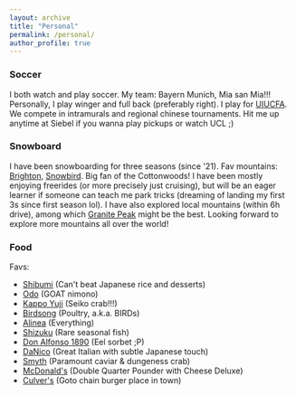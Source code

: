 ```yaml
---
layout: archive
title: "Personal"
permalink: /personal/
author_profile: true
---
```


### Soccer
I both watch and play soccer. My team: Bayern Munich, Mia san Mia!!! Personally, I play winger and full back (preferably right). I play for [UIUCFA](https://www.instagram.com/cfa_uiuc/). We compete in intramurals and regional chinese tournaments. Hit me up anytime at Siebel if you wanna play pickups or watch UCL ;)

### Snowboard
I have been snowboarding for three seasons (since '21). Fav mountains: [Brighton](https://brightonresort.com/), [Snowbird](https://www.snowbird.com/). Big fan of the Cottonwoods! I have been mostly enjoying freerides (or more precisely just cruising), but will be an eager learner if someone can teach me park tricks (dreaming of landing my first 3s since first season lol). I have also explored local mountains (within 6h drive), among which [Granite Peak](https://www.skigranitepeak.com/) might be the best. Looking forward to explore more mountains all over the world!

### Food
Favs:
* [Shibumi](https://www.shibumidtla.com/) (Can't beat Japanese rice and desserts)
* [Odo](https://www.odo.nyc/) (GOAT nimono)
* [Kappo Yuji](https://www.kappoyuji.com/) (Seiko crab!!!)
* [Birdsong](https://www.birdsongsf.com/) (Poultry, a.k.a. BIRDs)
* [Alinea](https://www.alinearestaurant.com/) (Everything)
* [Shizuku](https://shizuku.ca/) (Rare seasonal fish)
* [Don Alfonso 1890](https://www.donalfonsotoronto.com/) (Eel sorbet ;P)
* [DaNico](https://www.danicotoronto.com/) (Great Italian with subtle Japanese touch)
* [Smyth](https://www.smythandtheloyalist.com/smyth/) (Paramount caviar & dungeness crab)
* [McDonald's](https://www.mcdonalds.com/us/en-us.html) (Double Quarter Pounder with Cheese Deluxe)
* [Culver's](https://www.culvers.com/) (Goto chain burger place in town)